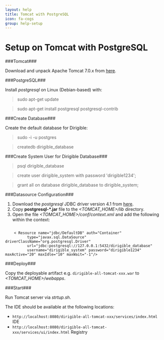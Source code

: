 ```yaml
---
layout: help
title: Tomcat with PostgreSQL
icon: fa-cogs
group: help-setup
---
```


Setup on Tomcat with PostgreSQL
===


###Tomcat###

Download and unpack Apache Tomcat 7.0.x from [here](http://tomcat.apache.org/download-70.cgi).

###PostgreSQL###

Install *postgresql* on Linux (Debian-based) with:

> sudo apt-get update

> sudo apt-get install postgresql postgresql-contrib

###Create Database###

Create the default database for Dirigible:

> sudo -i -u postgres

> createdb dirigible_database

###Create System User for Dirigible Database###

> psql dirigible_database

> create user dirigible_system with password 'dirigible1234';

> grant all on database dirigible_database to dirigible_system;

###Datasource Configuration###

1. Download the *postgresql* JDBC driver version 4.1 from [here](http://jdbc.postgresql.org/download.html).
2. Copy **postgresql-*.jar** file to the *<TOMCAT_HOME>/lib* directory.
3. Open the file *<TOMCAT_HOME>/conf/context.xml* and add the following within the context:

<pre><code>
    < Resource name="jdbc/DefaultDB" auth="Container"
          type="javax.sql.DataSource" driverClassName="org.postgresql.Driver"
          url="jdbc:postgresql://127.0.0.1:5432/dirigible_database"
          username="dirigible_system" password="dirigible1234" maxActive="20" maxIdle="10" maxWait="-1"/>
</code></pre>

###Deploy###

Copy the deployable artifact e.g. `dirigible-all-tomcat-xxx.war` to *<TOMCAT_HOME>/webapps*.

###Start###

Run Tomcat server via *strtup.sh*. 

The IDE should be available at the following locations: 

* `http://localhost:8080/dirigible-all-tomcat-xxx/services/index.html` IDE
* `http://localhost:8080/dirigible-all-tomcat-xxx/services/ui/index.html` Registry

